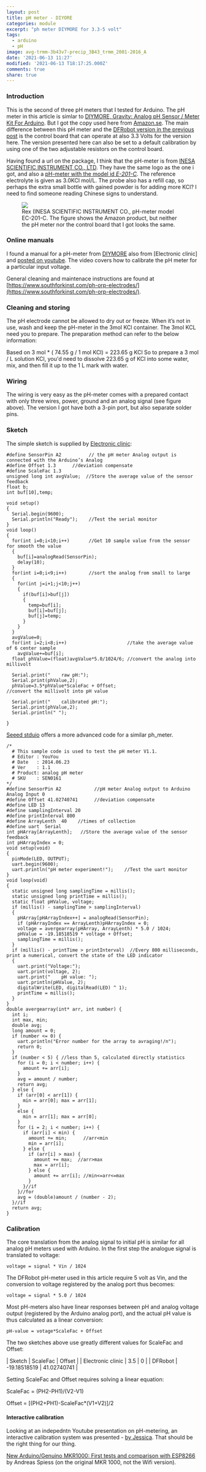 ```yaml
---
layout: post
title: pH meter - DIYORE
categories: module
excerpt: "ph meter DIYMORE for 3.3-5 volt"
tags:
  - arduino
  - pH
image: avg-trmm-3b43v7-precip_3B43_trmm_2001-2016_A
date: '2021-06-13 11:27'
modified: '2021-06-13 T18:17:25.000Z'
comments: true
share: true
---
```


### Introduction

This is the second of three pH meters that I tested for Arduino. The pH meter in this article is simlar to [DIYMORE, Gravity: Analog pH Sensor / Meter Kit For Arduino](https://www.dfrobot.com/product-1025.html?tracking=5cfb9465c247d). But I got the copy used here from [Amazon.se](https://www.amazon.se/gp/product/B08J29VNJ5/ref=ppx_od_dt_b_asin_title_s00?ie=UTF8&psc=1). The main difference between this pH meter and the [DFRobot version in the previous post](../module-ph-meter01) is the control board that can operate at also 3.3 Volts for the version here. The version presented here can also be set to a default calibration by using one of the two adjustable resistors on the control board.

Having found a url on the package, I think that the pH-meter is from [INESA SCIENTIFIC INSTRUMENT CO., LTD](http://www.lei-ci.com). They have the same logo as the one i got, and also a [pH-meter with the model id _E-201-C_](https://www.inesarex.com/ph-electrode/57585763.html). The reference electrolyte is given as 3.0KCl mol/L. The probe also has a refill cap, so perhaps the extra small bottle with gained powder is for adding more KCl? I need to find someone reading Chinese signs to understand.

<figure>
<img src="../../images/phmeter_E-201-C.png">
<figcaption> Rex (INESA SCIENTIFIC INSTRUMENT CO., pH-meter model EC-201-C. The figure shows the Amazon product, but neither the pH meter nor the control board that I got looks the same.</figcaption>
</figure>

### Online manuals

I found a manual for a pH-meter from [DIYMORE](https://www.diymore.cc) also from [Electronic clinic] and [posted on youtube](https://www.youtube.com/watch?v=zUEl3Y3yKL4). The video covers how to calibrate the pH meter for a particular input voltage.

General cleaning and maintenace instructions are found at [https://www.southforkinst.com/ph-orp-electrodes/](https://www.southforkinst.com/ph-orp-electrodes/).

### Cleaning and storing


The pH electrode cannot be allowed to dry out or freeze. When it’s not in use, wash and keep the pH-meter in the 3mol KCl container. The 3mol KCL need you to prepare. The preparation method can refer to the below information:

Based on 3 mol * ( 74.55 g / 1 mol KCl) = 223.65 g KCl So to prepare a 3 mol / L solution KCl, you'd need to dissolve 223.65 g of KCl into some water, mix, and then fill it up to the 1 L mark with water.

### Wiring

The wiring is very easy as the pH-meter comes with a prepared contact with only three wires, power, ground and an analog signal (see figure above).  The version I got have both a 3-pin port, but also separate solder pins.

### Sketch

The simple sketch is supplied by [Electronic clinic](https://www.electroniclinic.com/ph-sensor-arduino-how-do-ph-sensors-work-application-of-ph-meter-ph-sensor-calibration/):

```
#define SensorPin A2          // the pH meter Analog output is connected with the Arduino’s Analog
#define Offset 1.3      //deviation compensate
#define ScaleFac 1.3
unsigned long int avgValue;  //Store the average value of the sensor feedback
float b;
int buf[10],temp;

void setup()
{
  Serial.begin(9600);  
  Serial.println("Ready");    //Test the serial monitor
}
void loop()
{
  for(int i=0;i<10;i++)       //Get 10 sample value from the sensor for smooth the value
  {
    buf[i]=analogRead(SensorPin);
    delay(10);
  }
  for(int i=0;i<9;i++)        //sort the analog from small to large
  {
    for(int j=i+1;j<10;j++)
    {
      if(buf[i]>buf[j])
      {
        temp=buf[i];
        buf[i]=buf[j];
        buf[j]=temp;
      }
    }
  }
  avgValue=0;
  for(int i=2;i<8;i++)                      //take the average value of 6 center sample
    avgValue+=buf[i];
  float phValue=(float)avgValue*5.0/1024/6; //convert the analog into millivolt

  Serial.print("    raw pH:");  
  Serial.print(phValue,2);
  phValue=3.5*phValue*ScaleFac + Offset;                      //convert the millivolt into pH value

  Serial.print("    calibrated pH:");  
  Serial.print(phValue,2);
  Serial.println(" ");

}
```


[Seeed stduio](https://wiki.seeedstudio.com/Grove-PH-Sensor-kit/) offers a more advanced code for a similar ph_meter.

```
/*
  # This sample code is used to test the pH meter V1.1.
  # Editor : YouYou
  # Date   : 2014.06.23
  # Ver    : 1.1
  # Product: analog pH meter
  # SKU    : SEN0161
*/
#define SensorPin A2            //pH meter Analog output to Arduino Analog Input 0
#define Offset 41.02740741      //deviation compensate
#define LED 13
#define samplingInterval 20
#define printInterval 800
#define ArrayLenth  40    //times of collection
#define uart  Serial
int pHArray[ArrayLenth];   //Store the average value of the sensor feedback
int pHArrayIndex = 0;
void setup(void)
{
  pinMode(LED, OUTPUT);
  uart.begin(9600);
  uart.println("pH meter experiment!");    //Test the uart monitor
}
void loop(void)
{
  static unsigned long samplingTime = millis();
  static unsigned long printTime = millis();
  static float pHValue, voltage;
  if (millis() - samplingTime > samplingInterval)
  {
    pHArray[pHArrayIndex++] = analogRead(SensorPin);
    if (pHArrayIndex == ArrayLenth)pHArrayIndex = 0;
    voltage = avergearray(pHArray, ArrayLenth) * 5.0 / 1024;
    pHValue = -19.18518519 * voltage + Offset;
    samplingTime = millis();
  }
  if (millis() - printTime > printInterval)  //Every 800 milliseconds, print a numerical, convert the state of the LED indicator
  {
    uart.print("Voltage:");
    uart.print(voltage, 2);
    uart.print("    pH value: ");
    uart.println(pHValue, 2);
    digitalWrite(LED, digitalRead(LED) ^ 1);
    printTime = millis();
  }
}
double avergearray(int* arr, int number) {
  int i;
  int max, min;
  double avg;
  long amount = 0;
  if (number <= 0) {
    uart.println("Error number for the array to avraging!/n");
    return 0;
  }
  if (number < 5) { //less than 5, calculated directly statistics
    for (i = 0; i < number; i++) {
      amount += arr[i];
    }
    avg = amount / number;
    return avg;
  } else {
    if (arr[0] < arr[1]) {
      min = arr[0]; max = arr[1];
    }
    else {
      min = arr[1]; max = arr[0];
    }
    for (i = 2; i < number; i++) {
      if (arr[i] < min) {
        amount += min;      //arr<min
        min = arr[i];
      } else {
        if (arr[i] > max) {
          amount += max;  //arr>max
          max = arr[i];
        } else {
          amount += arr[i]; //min<=arr<=max
        }
      }//if
    }//for
    avg = (double)amount / (number - 2);
  }//if
  return avg;
}
```

### Calibration

The core translation from the analog signal to initial pH is similar for all analog pH meters used with Arduino. In the first step the analogue signal is translated to voltage:

```
voltage = signal * Vin / 1024
```

The DFRobot pH-meter used in this article require 5 volt as Vin, and the conversion to voltage registered by the analog port thus becomes:

```
voltage = signal * 5.0 / 1024
```
Most pH-meters also have linear responses between pH and analog voltage output (registered by the Arduino analog port), and the actual pH value is thus calculated as a linear conversion:

```
pH-value = votage*ScaleFac + Offset
```

The two sketches above use greatly different values for ScaleFac and Offset:

| Sketch | ScaleFac | Offset |
| Electronic clinic  | 3.5  | 0 |
| DFRobot | -19.18518519 | 41.02740741 |

Setting ScaleFac and Offset requires solving a linear equation:

ScaleFac = (PH2-PH1)/(V2-V1)

Offset = [(PH2+PH1)-ScaleFac*(V1+V2)]/2

#### Interactive calibration

Looking at an indepedntn Youtube presentation on pH-metering, an interactive calibration system was presented - [by Jessica](https://www.youtube.com/watch?v=4pDPzQdSmqg). That should be the right thing for our thing.


[New Arduino/Genuino MKR1000: First tests and comparison with ESP8266](https://www.youtube.com/watch?v=dE6sVm3QdE0) by Andreas Spiess (on the original MKR 1000, not the Wifi version).
